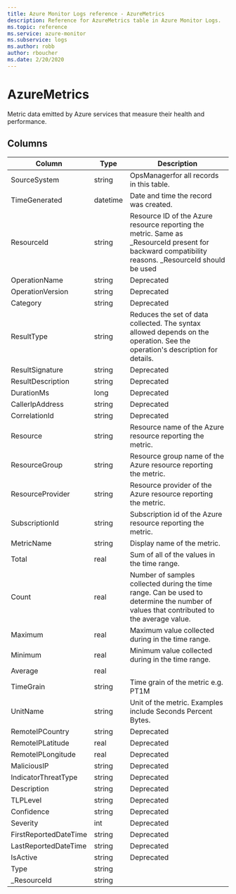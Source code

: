 ```yaml
---
title: Azure Monitor Logs reference - AzureMetrics
description: Reference for AzureMetrics table in Azure Monitor Logs.
ms.topic: reference
ms.service: azure-monitor
ms.subservice: logs
ms.author: robb
author: rboucher
ms.date: 2/20/2020
---
```


# AzureMetrics

 Metric data emitted by Azure services that measure their health and performance.

## Columns

|Column|Type|Description|
|---|---|---|
|SourceSystem|string|OpsManagerfor all records in this table.|
|TimeGenerated|datetime|Date and time the record was created.|
|ResourceId|string|Resource ID of the Azure resource reporting the metric. Same as _ResourceId present for backward compatibility reasons. _ResourceId should be used|
|OperationName|string|Deprecated|
|OperationVersion|string|Deprecated|
|Category|string|Deprecated|
|ResultType|string|Reduces the set of data collected. The syntax allowed depends on the operation. See the operation's description for details.|
|ResultSignature|string|Deprecated|
|ResultDescription|string|Deprecated|
|DurationMs|long|Deprecated|
|CallerIpAddress|string|Deprecated|
|CorrelationId|string|Deprecated|
|Resource|string|Resource name of the Azure resource reporting the metric.|
|ResourceGroup|string|Resource group name of the Azure resource reporting the metric.|
|ResourceProvider|string|Resource provider of the Azure resource reporting the metric.|
|SubscriptionId|string|Subscription id of the Azure resource reporting the metric.|
|MetricName|string|Display name of the metric.|
|Total|real|Sum of all of the values in the time range.|
|Count|real|Number of samples collected during the time range. Can be used to determine the number of values that contributed to the average value.|
|Maximum|real|Maximum value collected during in the time range.|
|Minimum|real|Minimum value collected during in the time range.|
|Average|real||
|TimeGrain|string|Time grain of the metric e.g. PT1M|
|UnitName|string|Unit of the metric. Examples include Seconds Percent Bytes.|
|RemoteIPCountry|string|Deprecated|
|RemoteIPLatitude|real|Deprecated|
|RemoteIPLongitude|real|Deprecated|
|MaliciousIP|string|Deprecated|
|IndicatorThreatType|string|Deprecated|
|Description|string|Deprecated|
|TLPLevel|string|Deprecated|
|Confidence|string|Deprecated|
|Severity|int|Deprecated|
|FirstReportedDateTime|string|Deprecated|
|LastReportedDateTime|string|Deprecated|
|IsActive|string|Deprecated|
|Type|string||
|_ResourceId|string||
